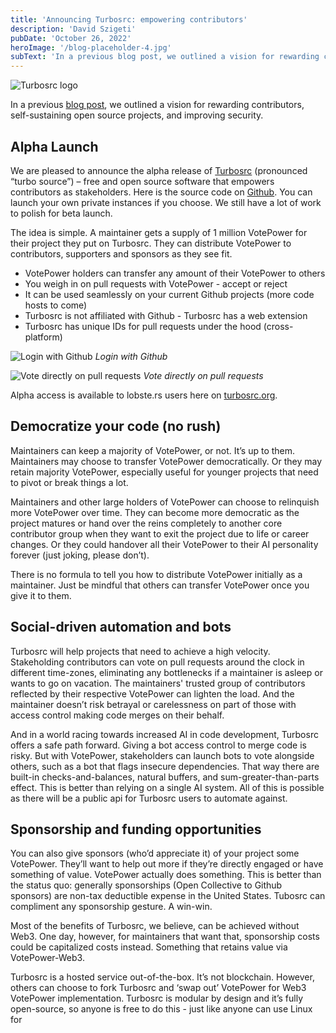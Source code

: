 ```yaml
---
title: 'Announcing Turbosrc: empowering contributors'
description: 'David Szigeti'
pubDate: 'October 26, 2022'
heroImage: '/blog-placeholder-4.jpg'
subText: 'In a previous blog post, we outlined a vision for rewarding contributors, self-sustaining open source projects, and improving security.'
---
```

![Turbosrc logo](/logoviolet.png)

In a previous [blog post](/blog/first-post/), we outlined a vision for rewarding contributors, self-sustaining open source projects, and improving security.

## Alpha Launch
We are pleased to announce the alpha release of [Turbosrc](https://www.turbosrc.org) (pronounced “turbo source”) – free and open source software that empowers contributors as stakeholders. Here is the source code on [Github](https://github.com/turbo-src). You can launch your own private instances if you choose. We still have a lot of work to polish for beta launch.

The idea is simple. A maintainer gets a supply of 1 million VotePower for their project they put on Turbosrc. They can distribute VotePower to contributors, supporters and sponsors as they see fit.

- VotePower holders can transfer any amount of their VotePower to others
- You weigh in on pull requests with VotePower - accept or reject
- It can be used seamlessly on your current Github projects (more code hosts to come)
- Turbosrc is not affiliated with Github - Turbosrc has a web extension
- Turbosrc has unique IDs for pull requests under the hood (cross-platform)

![Login with Github](/loginwithgithub.png)
*Login with Github*

![Vote directly on pull requests](/votebuttons.png)
*Vote directly on pull requests*

Alpha access is available to lobste.rs users here on [turbosrc.org](https://turbosrc.org/#alpha).

## Democratize your code (no rush)
Maintainers can keep a majority of VotePower, or not. It’s up to them. Maintainers may choose to transfer VotePower democratically. Or they may retain majority VotePower, especially useful for younger projects that need to pivot or break things a lot.

Maintainers and other large holders of VotePower can choose to relinquish more VotePower over time. They can become more democratic as the project matures or hand over the reins completely to another core contributor group when they want to exit the project due to life or career changes. Or they could handover all their VotePower to their AI personality forever (just joking, please don’t).

There is no formula to tell you how to distribute VotePower initially as a maintainer. Just be mindful that others can transfer VotePower once you give it to them.

## Social-driven automation and bots
Turbosrc will help projects that need to achieve a high velocity. Stakeholding contributors can vote on pull requests around the clock in different time-zones, eliminating any bottlenecks if a maintainer is asleep or wants to go on vacation. The maintainers' trusted group of contributors reflected by their respective VotePower can lighten the load. And the maintainer doesn’t risk betrayal or carelessness on part of those with access control making code merges on their behalf.

And in a world racing towards increased AI in code development, Turbosrc offers a safe path forward. Giving a bot access control to merge code is risky. But with VotePower, stakeholders can launch bots to vote alongside others, such as a bot that flags insecure dependencies. That way there are built-in checks-and-balances, natural buffers, and sum-greater-than-parts effect. This is better than relying on a single AI system. All of this is possible as there will be a public api for Turbosrc users to automate against.

## Sponsorship and funding opportunities
You can also give sponsors (who’d appreciate it) of your project some VotePower. They’ll want to help out more if they’re directly engaged or have something of value. VotePower actually does something. This is better than the status quo: generally sponsorships (Open Collective to Github sponsors) are non-tax deductible expense in the United States. Tubosrc can compliment any sponsorship gesture. A win-win.

Most of the benefits of Turbosrc, we believe, can be achieved without Web3. One day, however, for maintainers that want that, sponsorship costs could be capitalized costs instead. Something that retains value via VotePower-Web3.

Turbosrc is a hosted service out-of-the-box. It’s not blockchain. However, others can choose to fork Turbosrc and ‘swap out’ VotePower for Web3 VotePower implementation. Turbosrc is modular by design and it’s fully open-source, so anyone is free to do this - just like anyone can use Linux for
